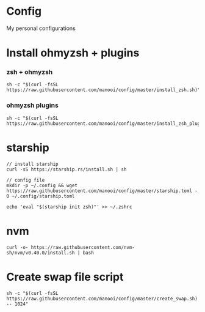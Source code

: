 # Config
My personal configurations

# Install ohmyzsh + plugins

### zsh + ohmyzsh
```
sh -c "$(curl -fsSL https://raw.githubusercontent.com/manooi/config/master/install_zsh.sh)"
```

### ohmyzsh plugins
```
sh -c "$(curl -fsSL https://raw.githubusercontent.com/manooi/config/master/install_zsh_plugins.sh)"
```

# starship 
```
// install starship
curl -sS https://starship.rs/install.sh | sh

// config file
mkdir -p ~/.config && wget https://raw.githubusercontent.com/manooi/config/master/starship.toml -O ~/.config/starship.toml

echo 'eval "$(starship init zsh)"' >> ~/.zshrc
```

# nvm
```
curl -o- https://raw.githubusercontent.com/nvm-sh/nvm/v0.40.0/install.sh | bash
```

# Create swap file script
```
sh -c "$(curl -fsSL https://raw.githubusercontent.com/manooi/config/master/create_swap.sh) -- 1024"
```
